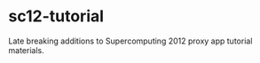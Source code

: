 sc12-tutorial
=============

Late breaking additions to Supercomputing 2012 proxy app tutorial materials.